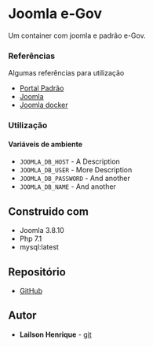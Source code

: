 # Joomla e-Gov

Um container com joomla e padrão e-Gov.


### Referências


Algumas referências para utilização

* [Portal Padrão](https://github.com/joomlagovbr/joomla-3.x)
* [Joomla](https://www.joomla.org/)
* [Joomla docker](https://hub.docker.com/_/joomla/)

### Utilização

#### Variáveis de ambiente

* `JOOMLA_DB_HOST` - A Description
* `JOOMLA_DB_USER` - More Description
* `JOOMLA_DB_PASSWORD` - And another
* `JOOMLA_DB_NAME` - And another



## Construido com 

* Joomla 3.8.10
* Php 7.1
* mysql:latest

## Repositório

* [GitHub](https://github.com/lailson/joomla-egov)



## Autor

* **Lailson Henrique**  - [git](https://github.com/lailson)

